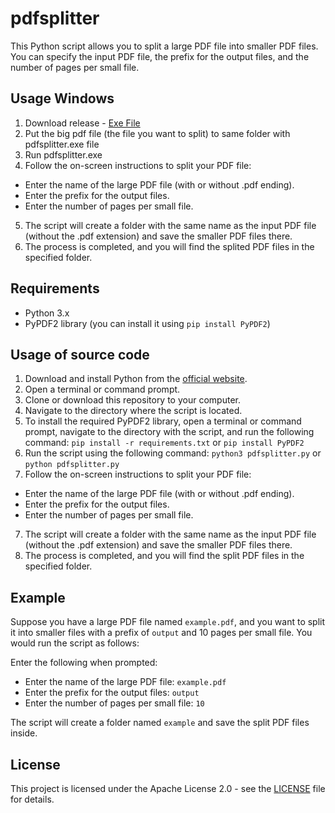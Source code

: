 # pdfsplitter


This Python script allows you to split a large PDF file into smaller PDF files. You can specify the input PDF file, the prefix for the output files, and the number of pages per small file.


## Usage Windows
1. Download release - [Exe File](https://github.com/warshipfucker/pdfsplitter/releases/)
2. Put the big pdf file (the file you want to split) to same folder with pdfsplitter.exe file
3. Run pdfsplitter.exe
4. Follow the on-screen instructions to split your PDF file:
- Enter the name of the large PDF file (with or without .pdf ending).
- Enter the prefix for the output files.
- Enter the number of pages per small file.
5. The script will create a folder with the same name as the input PDF file (without the .pdf extension) and save the smaller PDF files there.
6. The process is completed, and you will find the splited PDF files in the specified folder.

## Requirements
- Python 3.x
- PyPDF2 library (you can install it using `pip install PyPDF2`)

## Usage of source code
1. Download and install Python from the [official website](https://www.python.org/downloads/).
2. Open a terminal or command prompt.
3. Clone or download this repository to your computer.
4. Navigate to the directory where the script is located.
5.  To install the required PyPDF2 library, open a terminal or command prompt, navigate to the directory with the script, and run the following command:
`pip install -r requirements.txt` or `pip install PyPDF2`
7.  Run the script using the following command: `python3 pdfsplitter.py` or `python pdfsplitter.py`
8. Follow the on-screen instructions to split your PDF file:
- Enter the name of the large PDF file (with or without .pdf ending).
- Enter the prefix for the output files.
- Enter the number of pages per small file.
7. The script will create a folder with the same name as the input PDF file (without the .pdf extension) and save the smaller PDF files there.
8. The process is completed, and you will find the split PDF files in the specified folder.

## Example
Suppose you have a large PDF file named `example.pdf`, and you want to split it into smaller files with a prefix of `output` and 10 pages per small file. You would run the script as follows:

Enter the following when prompted:

- Enter the name of the large PDF file: `example.pdf`
- Enter the prefix for the output files: `output`
- Enter the number of pages per small file: `10`

The script will create a folder named `example` and save the split PDF files inside.

## License
This project is licensed under the Apache License 2.0 - see the [LICENSE](LICENSE) file for details.



